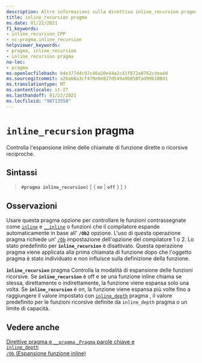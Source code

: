 ```yaml
---
description: Altre informazioni sulla direttiva inline_recursion pragma in Microsoft C/C++
title: inline_recursion pragma
ms.date: 01/22/2021
f1_keywords:
- inline_recursion_CPP
- vc-pragma.inline_recursion
helpviewer_keywords:
- pragma, inline_recursion
- inline_recursion pragma
no-loc:
- pragma
ms.openlocfilehash: b4e377d4c97c46a20e44a2c41f872a8762cdea4d
ms.sourcegitcommit: a26a66a3cf479e0e827d549a9b850fad99b108d1
ms.translationtype: MT
ms.contentlocale: it-IT
ms.lasthandoff: 01/22/2021
ms.locfileid: "98713558"
---
```

# <a name="inline_recursion-no-locpragma"></a>`inline_recursion` pragma

Controlla l'espansione inline delle chiamate di funzione dirette o ricorsive reciproche.

## <a name="syntax"></a>Sintassi

> **`#pragma inline_recursion(`** [ { **`on`** | **`off`** } ] **`)`**

## <a name="remarks"></a>Osservazioni

Usare questa pragma opzione per controllare le funzioni contrassegnate come [`inline`](../cpp/inline-functions-cpp.md) e [`__inline`](../cpp/inline-functions-cpp.md) o funzioni che il compilatore espande automaticamente in base all' **`/Ob2`** opzione. L'uso di questa operazione pragma richiede un' [`/Ob`](../build/reference/ob-inline-function-expansion.md) impostazione dell'opzione del compilatore 1 o 2. Lo stato predefinito per **`inline_recursion`** è disattivato. Questa operazione pragma viene applicata alla prima chiamata di funzione dopo che l'oggetto pragma è stato individuato e non influisce sulla definizione della funzione.

**`inline_recursion`** pragma Controlla la modalità di espansione delle funzioni ricorsive. Se **`inline_recursion`** è off e se una funzione inline chiama se stessa, direttamente o indirettamente, la funzione viene espansa solo una volta. Se **`inline_recursion`** è on, la funzione viene espansa più volte fino a raggiungere il valore impostato con [`inline_depth`](../preprocessor/inline-depth.md) pragma , il valore predefinito per le funzioni ricorsive definite da `inline_depth` pragma o un limite di capacità.

## <a name="see-also"></a>Vedere anche

[Direttive pragma e `__pragma` `_Pragma` parole chiave e](./pragma-directives-and-the-pragma-keyword.md)\
[`inline_depth`](../preprocessor/inline-depth.md)\
[`/Ob` (Espansione funzione inline)](../build/reference/ob-inline-function-expansion.md)
